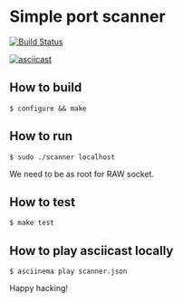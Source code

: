 # Simple port scanner

[![Build Status](https://travis-ci.org/keinohguchi/scanner.svg)](https://travis-ci.org/keinohguchi/scanner)

[![asciicast](https://asciinema.org/a/48492.png)](https://asciinema.org/a/48492)

## How to build

```
$ configure && make
```

## How to run

```
$ sudo ./scanner localhost
```

We need to be as root for RAW socket.

## How to test

```
$ make test
```

## How to play asciicast locally

```
$ asciinema play scanner.json
```

Happy hacking!

